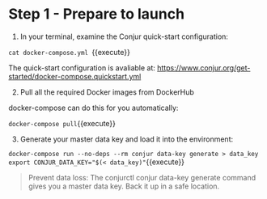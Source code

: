 # Step 1 - Prepare to launch

1. In your terminal, examine the Conjur quick-start configuration:

`cat docker-compose.yml `{{execute}}

The quick-start configuration is avaliable at: https://www.conjur.org/get-started/docker-compose.quickstart.yml

2. Pull all the required Docker images from DockerHub

docker-compose can do this for you automatically:


`docker-compose pull`{{execute}}

3. Generate your master data key and load it into the environment:

`docker-compose run --no-deps --rm conjur data-key generate > data_key
export CONJUR_DATA_KEY="$(< data_key)"`{{execute}}

>Prevent data loss:
>The conjurctl conjur data-key generate command gives you a master data key. Back it up in a safe location.
